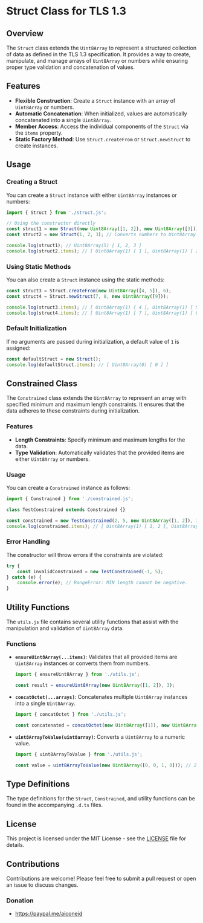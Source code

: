 # Struct Class for TLS 1.3

## Overview

The `Struct` class extends the `Uint8Array` to represent a structured collection of data as defined in the TLS 1.3 specification. It provides a way to create, manipulate, and manage arrays of `Uint8Array` or numbers while ensuring proper type validation and concatenation of values.

## Features

- **Flexible Construction**: Create a `Struct` instance with an array of `Uint8Array` or numbers.
- **Automatic Concatenation**: When initialized, values are automatically concatenated into a single `Uint8Array`.
- **Member Access**: Access the individual components of the `Struct` via the `items` property.
- **Static Factory Method**: Use `Struct.createFrom` or `Struct.newStruct` to create instances.

## Usage

### Creating a Struct

You can create a `Struct` instance with either `Uint8Array` instances or numbers:

```javascript
import { Struct } from './struct.js';

// Using the constructor directly
const struct1 = new Struct(new Uint8Array([1, 2]), new Uint8Array([3]));
const struct2 = new Struct(1, 2, 3); // Converts numbers to Uint8Array

console.log(struct1); // Uint8Array(5) [ 1, 2, 3 ]
console.log(struct2.items); // [ Uint8Array(1) [ 1 ], Uint8Array(1) [ 2 ], Uint8Array(1) [ 3 ] ]
```

### Using Static Methods

You can also create a `Struct` instance using the static methods:

```javascript
const struct3 = Struct.createFrom(new Uint8Array([4, 5]), 6);
const struct4 = Struct.newStruct(7, 8, new Uint8Array([9]));

console.log(struct3.items); // [ Uint8Array(1) [ 4 ], Uint8Array(1) [ 5 ], Uint8Array(1) [ 6 ] ]
console.log(struct4.items); // [ Uint8Array(1) [ 7 ], Uint8Array(1) [ 8 ], Uint8Array(1) [ 9 ] ]
```

### Default Initialization

If no arguments are passed during initialization, a default value of `1` is assigned:

```javascript
const defaultStruct = new Struct();
console.log(defaultStruct.items); // [ Uint8Array(0) [ 0 ] ]
```

## Constrained Class

The `Constrained` class extends the `Uint8Array` to represent an array with specified minimum and maximum length constraints. It ensures that the data adheres to these constraints during initialization.

### Features

- **Length Constraints**: Specify minimum and maximum lengths for the data.
- **Type Validation**: Automatically validates that the provided items are either `Uint8Array` or numbers.

### Usage

You can create a `Constrained` instance as follows:

```javascript
import { Constrained } from './constrained.js';

class TestConstrained extends Constrained {}

const constrained = new TestConstrained(2, 5, new Uint8Array([1, 2]), 3);
console.log(constrained.items); // [ Uint8Array(1) [ 1, 2 ], Uint8Array(1) [ 3 ] ]
```

### Error Handling

The constructor will throw errors if the constraints are violated:

```javascript
try {
    const invalidConstrained = new TestConstrained(-1, 5);
} catch (e) {
    console.error(e); // RangeError: MIN length cannot be negative.
}
```

## Utility Functions

The `utils.js` file contains several utility functions that assist with the manipulation and validation of `Uint8Array` data.

### Functions

- **`ensureUint8Array(...items)`**: Validates that all provided items are `Uint8Array` instances or converts them from numbers.
  
  ```javascript
  import { ensureUint8Array } from './utils.js';
  
  const result = ensureUint8Array(new Uint8Array([1, 2]), 3);
  ```

- **`concatOctet(...arrays)`**: Concatenates multiple `Uint8Array` instances into a single `Uint8Array`.
  
  ```javascript
  import { concatOctet } from './utils.js';
  
  const concatenated = concatOctet(new Uint8Array([1]), new Uint8Array([2, 3]));
  ```

- **`uint8ArrayToValue(uint8array)`**: Converts a `Uint8Array` to a numeric value.
  
  ```javascript
  import { uint8ArrayToValue } from './utils.js';
  
  const value = uint8ArrayToValue(new Uint8Array([0, 0, 1, 0])); // 256
  ```

## Type Definitions

The type definitions for the `Struct`, `Constrained`, and utility functions can be found in the accompanying `.d.ts` files.

## License

This project is licensed under the MIT License - see the [LICENSE](LICENSE) file for details.

## Contributions

Contributions are welcome! Please feel free to submit a pull request or open an issue to discuss changes.

### Donation
- https://paypal.me/aiconeid


